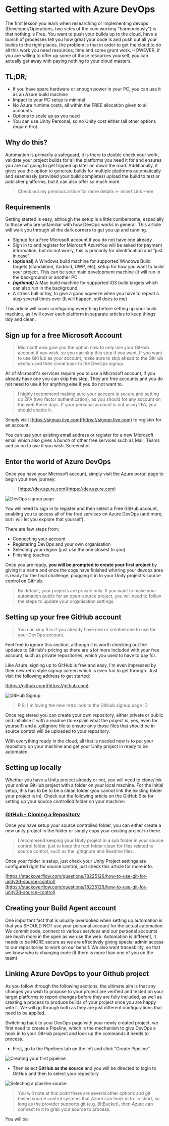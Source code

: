 # Getting started with Azure DevOps

The first lesson you learn when researching or implementing devops (Developer/Operations, two sides of the coin working "harmoniously") is that nothing is Free. You want to push your builds up to the cloud, have a bunch of processes tell you how great your code is and push out all your builds to the right places, the problem is that in order to get the cloud to do all this work you need resources, time and some grunt work.  HOWEVER, if you are willing to offer up some of those resources yourself, you can actually get away with paying nothing to your cloud masters.

## TL;DR;

* If you have spare hardware or enough power in your PC, you can use it as an Azure build machine
* Impact to your PC setup is minimal
* No Azure runtime costs, all within the FREE allocation given to all accounts.
* Options to scale up as you need
* You can use Unity Personal, so no Unity cost either (all other options require Pro)

## Why do this?

Automation is primarily a safeguard, it is there to double check your work, validate your project builds for all the platforms you need it for and ensures you are not going to get tripped up later on down the road.  Additionally, it gives you the option to generate builds for multiple platforms automatically and seamlessly (provided your build completes) upload the build to test or publisher platforms, but it can also offer so much more.

> Check out my previous article for more details <- insert Link Here

## Requirements

Getting started is easy, although the setup is a little cumbersome, especially to those who are unfamiliar with how DevOps works in general. This article will walk you through all the dark corners to get you up and running.

* Signup for a Free Microsoft account if you do not have one already
* Sign in to and register for Microsoft AzureYou will be asked for payment information, but do not worry, this is primarily for identification and "just in case".
* **(optional)** A Windows build machine for supported Windows Build targets (standalone, Android, UWP, etc), setup for how you want to build your project.  This can be your main development machine (it will run in the background) or another PC
* ***(optional)*** A Mac build machine for supported iOS build targets which can also run in the background.
* A stress ball or toy, to give a good squeeze when you have to repeat a step several times over (It will happen, still does to me)

This article will cover configuring everything before setting up your build machine, as I will cover each platform in separate articles to keep things tidy and clean.

## Sign up for a free Microsoft Account

> Microsoft now give you the option now to only use your GitHub account if you wish, so you can skip this step if you want.  If you want to use GitHub as your account, make sure to skip ahead to the GitHub section and then come back to the DevOps signup.

All of Microsoft's services require you to use a Microsoft account, if you already have one you can skip this step.  They are free accounts and you do not need to use it for anything else if you do not want to.

> I highly recommend making sure your account is secure and setting up 2FA (two factor authentication), as you should for any account on the web these days.  If your personal account is not using 2FA, you should enable it.

Simply visit [https://signup.live.com](https://signup.live.com) to register for an account.

You can use your existing email address or register for a new Microsoft email which also gives a bunch of other free services such as Mail, Teams and so on to use if you wish.
Screenshot

## Enter the world of Azure DevOps

Once you have your Microsoft account, simply visit the Azure portal page to begin your new journey:

> [https://dev.azure.com](https://dev.azure.com)

![DevOps signup page](../../Images/DevOps/00-DevOps-Signup.png)

You will need to sign in to register and then select a Free GitHub account, enabling you to access all of the free services on Azure DevOps (and more, but I will let you explore that yourself).

There are few steps from:

* Connecting your account
* Registering DevOps and your own organisation
* Selecting your region (just use the one closest to you)
* Finishing touches

Once you are ready, **you will be prompted to create your first project** by giving it a name and once the cogs have finished whirring your devops area is ready for the final challenge, plugging it in to your Unity project's source control on GitHub.

> By default, your projects are private only.  If you want to make your automation public for an open-source project, you will need to follow the steps to update your organisation settings.

## Setting up your free GitHub account

> You can skip this if you already have one or created one to use for your DevOps account.

Feel free to ignore this section, although it is worth checking out the updates to GitHub's pricing as there are a lot more included with your free account, such as private repositories, which you used to have to pay for.

Like Azure, signing up to GitHub is free and easy, I'm even impressed by their new retro style signup screen which is even fun to get through. Just visit the following address to get started:

[https://github.com](https://github.com)

![GitHub Signup](../../Images/DevOps/01-GitHub-Signup.png)

> P.S. I'm loving the new retro look to the GitHub signup page :D

Once registered you can create your own repository, either private or public and initialise it with a readme (to explain what the project is, yes, even for yourself) and a .gitIgnore file to ensure only those files that should be in source control will be uploaded to your repository.

With everything ready in the cloud, all that is needed now is to put your repository on your machine and get your Unity project in ready to be automated.

## Setting up locally

Whether you have a Unity project already or not, you will need to clone/link your online GitHub project with a folder on your local machine.  For the initial setup, this has to be to be a clean folder (you cannot link the existing folder your project is in).  Check out the following article on the GitHub Site for setting up your source controlled folder on your machine:

### [GitHub - Cloning a Repository](https://docs.github.com/en/github/creating-cloning-and-archiving-repositories/cloning-a-repository-from-github/cloning-a-repository)

Once you have setup your source controlled folder, you can either create a new unity project in the folder or simply copy your existing project in there.

> I recommend keeping your Unity project in a sub folder in your source control folder, just to keep the root folder clean for files related to source control, such as the .gitIgnore and Readme files.

Once your folder is setup, just check your Unity Project settings are configured right for source control, just check this article for more info.

[https://stackoverflow.com/questions/18225126/how-to-use-git-for-unity3d-source-control](https://stackoverflow.com/questions/18225126/how-to-use-git-for-unity3d-source-control)

## Creating your Build Agent account

One important fact that is usually overlooked when setting up automation is that you SHOULD NOT use your personal account for the actual automation.  We commit code, connect to various services and our personal accounts are much more in the open as we use the web.  Automation is different, it needs to be MORE secure as we are effectively giving special admin access to our repositories to work on our behalf.  We also want traceability, so that we know who is changing code (if there is more than one of you on the team)

<More Here>

## Linking Azure DevOps to your Github project

As you follow through the following sections, the ultimate aim is that any changes you wish to propose to your project are verified and tested on your target platforms to report changes before they are fully included, as well as creating a process to produce builds of your project once you are happy with it.  We will go through both as they are just different configurations that need to be applied.

Switching back to your DevOps page with your newly created project, we first need to create a Pipeline, which is the mechanism to give DevOps a hook in to your GitHub project and look up the commands it needs to process.

* First, go to the Pipelines tab on the left and click "Create Pipeline"

![Creating your first pipeline](../../Images/DevOps/02-CreatePipeline.png)

* Then select **GitHub as the source** and you will be directed to login to GitHub and then to select your repository

![Selecting a pipeline source](../../Images/DevOps/03-PipelineSource.png)

> You will note at this point there are several other options and git based source control systems that Azure can hook in to.  In short, so long as the provider supports git (e.g. BitBucket), then Azure can connect to it to grab your source to process.

You will be 